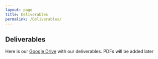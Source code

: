 ```yaml
---
layout: page
title: Deliverables
permalink: /Deliverables/
---
```


## Deliverables
Here is our [Google Drive](https://goo.gl/qK2xLA) with our deliverables. PDFs will be added later
